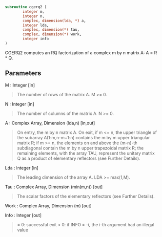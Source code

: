 ```fortran
subroutine cgerq2 (
		integer m,
		integer n,
		complex, dimension(lda, *) a,
		integer lda,
		complex, dimension(*) tau,
		complex, dimension(*) work,
		integer info
)
```

 CGERQ2 computes an RQ factorization of a complex m by n matrix A:
 A = R * Q.

## Parameters
M : Integer [in]
> The number of rows of the matrix A.  M >= 0.

N : Integer [in]
> The number of columns of the matrix A.  N >= 0.

A : Complex Array, Dimension (lda,n) [in,out]
> On entry, the m by n matrix A.
> On exit, if m <= n, the upper triangle of the subarray
> A(1:m,n-m+1:n) contains the m by m upper triangular matrix R;
> if m >= n, the elements on and above the (m-n)-th subdiagonal
> contain the m by n upper trapezoidal matrix R; the remaining
> elements, with the array TAU, represent the unitary matrix
> Q as a product of elementary reflectors (see Further
> Details).

Lda : Integer [in]
> The leading dimension of the array A.  LDA >= max(1,M).

Tau : Complex Array, Dimension (min(m,n)) [out]
> The scalar factors of the elementary reflectors (see Further
> Details).

Work : Complex Array, Dimension (m) [out]

Info : Integer [out]
> = 0: successful exit
> < 0: if INFO = -i, the i-th argument had an illegal value


